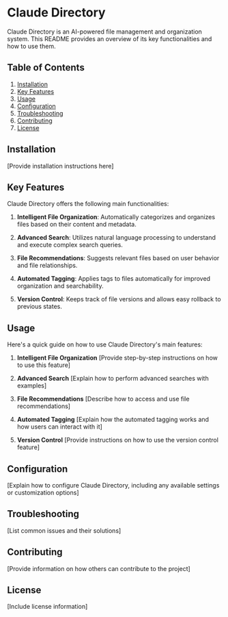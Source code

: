 # Claude Directory

Claude Directory is an AI-powered file management and organization system. This README provides an overview of its key functionalities and how to use them.

## Table of Contents

1. [Installation](#installation)
2. [Key Features](#key-features)
3. [Usage](#usage)
4. [Configuration](#configuration)
5. [Troubleshooting](#troubleshooting)
6. [Contributing](#contributing)
7. [License](#license)

## Installation

[Provide installation instructions here]

## Key Features

Claude Directory offers the following main functionalities:

1. **Intelligent File Organization**: Automatically categorizes and organizes files based on their content and metadata.

2. **Advanced Search**: Utilizes natural language processing to understand and execute complex search queries.

3. **File Recommendations**: Suggests relevant files based on user behavior and file relationships.

4. **Automated Tagging**: Applies tags to files automatically for improved organization and searchability.

5. **Version Control**: Keeps track of file versions and allows easy rollback to previous states.

## Usage

Here's a quick guide on how to use Claude Directory's main features:

1. **Intelligent File Organization**
   [Provide step-by-step instructions on how to use this feature]

2. **Advanced Search**
   [Explain how to perform advanced searches with examples]

3. **File Recommendations**
   [Describe how to access and use file recommendations]

4. **Automated Tagging**
   [Explain how the automated tagging works and how users can interact with it]

5. **Version Control**
   [Provide instructions on how to use the version control feature]

## Configuration

[Explain how to configure Claude Directory, including any available settings or customization options]

## Troubleshooting

[List common issues and their solutions]

## Contributing

[Provide information on how others can contribute to the project]

## License

[Include license information]